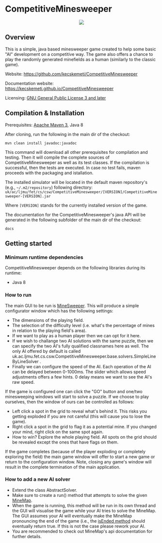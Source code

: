 # CompetitiveMinesweeper
<p align="center">
  <img src="https://raw.githubusercontent.com/kecskemeti/CompetitiveMinesweeper/master/src/main/resources/MineSweeperIcon.png"/>
</p>

## Overview
This is a simple, java based minesweeper game created to help some basic "AI" development on a competitive way. The game also offers a chance to play the randomly generated minefields as a human (similarly to the classic game).

Website: 
https://github.com/kecskemeti/CompetitiveMinesweeper

Documentation website:
https://kecskemeti.github.io/CompetitiveMinesweeper

Licensing:
[GNU General Public License 3 and later](https://www.gnu.org/licenses/gpl-3.0.en.html)

## Compilation & Installation

Prerequisites: [Apache Maven 3](http://maven.apache.org/), Java 8

After cloning, run the following in the main dir of the checkout:

`mvn clean install javadoc:javadoc`

This command will download all other prerequisites for compilation and testing. Then it will compile the complete sources of CompetitiveMinesweeper as well as its test classes. If the compilation is successful, then the tests are executed. In case no test fails, maven proceeds with the packaging and istallation.

The installed simulator will be located in the default maven repository's (e.g., `~/.m2/repository`) following directory: 
`uk/ac/ljmu/fet/cs/csw/CompetitiveMinesweeper/[VERSION]/CompetitiveMinesweeper-[VERSION].jar`

Where `[VERSION]` stands for the currently installed version of the game.

The documentation for the CompetitiveMinesweeper's java API will be generated in the following subfolder of the main dir of the checkout:

`docs`

## Getting started

### Minimum runtime dependencies
CompetitiveMinesweeper depends on the following libraries during its runtime: 
* Java 8

### How to run
The main GUI to be run is [MineSweeper](https://github.com/kecskemeti/CompetitiveMinesweeper/blob/master/src/main/java/uk/ac/ljmu/fet/cs/csw/CompetitiveMinesweeper/gui/MineSweeper.java). This will produce a simple configurator window which has the following settings:
* The dimensions of the playing field.
* The selection of the difficulty level (i.e. what's the percentage of mines in relation to the playing field's area).
* If we want to play as a human player then we can opt for it here.
* If we wish to challange two AI solutions with the same puzzle, then we can specify the two AI's fully qualified classnames here as well. The only AI offered by default is called uk.ac.ljmu.fet.cs.csw.CompetitiveMinesweeper.base.solvers.SimpleLineByLineSolver .
* Finally we can configure the speed of the AI. Each operation of the AI can be delayed between 0-1000ms. The slider which allows speed adjustments offers a few hints. 0 delay means we want to see the AI's raw speed. 

If the game is configured one can click the "GO" button and one/two minesweeping windows will start to solve a puzzle. If we choose to play ourselves, then the window of ours can be controlled as follows:
* Left click a spot in the grid to reveal what's behind it. This risks you getting exploded if you are not careful (this will cause you to lose the game).
* Right click a spot in the grid to flag it as a potential mine. If you changed your mind, right click on the same spot again.
* How to win? Explore the whole playing field. All spots on the grid should be revealed except the ones that have flags on them.

If the game completes (because of the player exploding or completely exploring the field) the main game window will offer to start a new game or return to the configuration window. Note, closing any game's window will result in the complete termination of the main application.

### How to add a new AI solver
* Extend the class AbstractSolver.
* Make sure to create a run() method that attempts to solve the given [MineMap](https://kecskemeti.github.io/CompetitiveMinesweeper/uk/ac/ljmu/fet/cs/csw/CompetitiveMinesweeper/base/MineMap.html). 
* When the game is running, this method will be run in its own thread and the GUI will visualise the game while your AI tries to solve the MineMap. The GUI assumes your AI will eventually make the MineMap pronouncing the end of the game (i.e., the [isEnded method](https://kecskemeti.github.io/CompetitiveMinesweeper/uk/ac/ljmu/fet/cs/csw/CompetitiveMinesweeper/base/MineMap.html#isEnded()) should eventually return true. If this is not the case please rework your AI. 
* You are recommended to check out MineMap's api documentation for further details.
